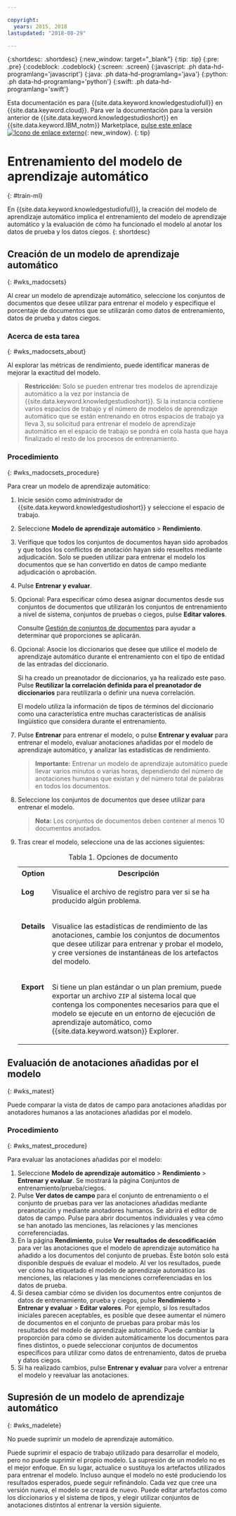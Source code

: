 ```yaml
---

copyright:
  years: 2015, 2018
lastupdated: "2018-08-29"

---
```


{:shortdesc: .shortdesc}
{:new_window: target="_blank"}
{:tip: .tip}
{:pre: .pre}
{:codeblock: .codeblock}
{:screen: .screen}
{:javascript: .ph data-hd-programlang='javascript'}
{:java: .ph data-hd-programlang='java'}
{:python: .ph data-hd-programlang='python'}
{:swift: .ph data-hd-programlang='swift'}

Esta documentación es para {{site.data.keyword.knowledgestudiofull}} en {{site.data.keyword.cloud}}. Para ver la documentación para la versión anterior de {{site.data.keyword.knowledgestudioshort}} en {{site.data.keyword.IBM_notm}} Marketplace, [pulse este enlace ![Icono de enlace externo](../../icons/launch-glyph.svg "Icono de enlace externo")](https://{DomainName}/docs/services/knowledge-studio/train-ml.html){: new_window}.
{: tip}

# Entrenamiento del modelo de aprendizaje automático
{: #train-ml}

En {{site.data.keyword.knowledgestudiofull}}, la creación del modelo de aprendizaje automático implica el entrenamiento del modelo de aprendizaje automático y la evaluación de cómo ha funcionado el modelo al anotar los datos de prueba y los datos ciegos.
{: shortdesc}

## Creación de un modelo de aprendizaje automático
{: #wks_madocsets}

Al crear un modelo de aprendizaje automático, seleccione los conjuntos de documentos que desee utilizar para entrenar el modelo y especifique el porcentaje de documentos que se utilizarán como datos de entrenamiento, datos de prueba y datos ciegos.

### Acerca de esta tarea
{: #wks_madocsets_about}

Al explorar las métricas de rendimiento, puede identificar maneras de mejorar la exactitud del modelo.

> **Restricción:** Solo se pueden entrenar tres modelos de aprendizaje automático a la vez por instancia de {{site.data.keyword.knowledgestudioshort}}. Si la instancia contiene varios espacios de trabajo y el número de modelos de aprendizaje automático que se están entrenando en otros espacios de trabajo ya lleva 3, su solicitud para entrenar el modelo de aprendizaje automático en el espacio de trabajo se pondrá en cola hasta que haya finalizado el resto de los procesos de entrenamiento.

### Procedimiento
{: #wks_madocsets_procedure}

Para crear un modelo de aprendizaje automático:

1. Inicie sesión como administrador de {{site.data.keyword.knowledgestudioshort}} y seleccione el espacio de trabajo.
1. Seleccione **Modelo de aprendizaje automático** > **Rendimiento**.
1. Verifique que todos los conjuntos de documentos hayan sido aprobados y que todos los conflictos de anotación hayan sido resueltos mediante adjudicación. Solo se pueden utilizar para entrenar el modelo los documentos que se han convertido en datos de campo mediante adjudicación o aprobación.
1. Pulse **Entrenar y evaluar**.
1. Opcional: Para especificar cómo desea asignar documentos desde sus conjuntos de documentos que utilizarán los conjuntos de entrenamiento a nivel de sistema, conjuntos de pruebas o ciegos, pulse **Editar valores**.

    Consulte [Gestión de conjuntos de documentos](/docs/services/watson-knowledge-studio/improve-ml.html#wks_mamanagedata) para ayudar a determinar qué proporciones se aplicarán.

1. Opcional: Asocie los diccionarios que desee que utilice el modelo de aprendizaje automático durante el entrenamiento con el tipo de entidad de las entradas del diccionario.

    Si ha creado un preanotador de diccionarios, ya ha realizado este paso. Pulse **Reutilizar la correlación definida para el preanotador de diccionarios** para reutilizarla o definir una nueva correlación.

    El modelo utiliza la información de tipos de términos del diccionario como una característica entre muchas características de análisis lingüístico que considera durante el entrenamiento.

1. Pulse **Entrenar** para entrenar el modelo, o pulse **Entrenar y evaluar** para entrenar el modelo, evaluar anotaciones añadidas por el modelo de aprendizaje automático, y analizar las estadísticas de rendimiento.

    > **Importante:** Entrenar un modelo de aprendizaje automático puede llevar varios minutos o varias horas, dependiendo del número de anotaciones humanas que existan y del número total de palabras en todos los documentos.

1. Seleccione los conjuntos de documentos que desee utilizar para entrenar el modelo.

    > **Nota:** Los conjuntos de documentos deben contener al menos 10 documentos anotados.

1. Tras crear el modelo, seleccione una de las acciones siguientes:

    <table summary="Cada fila de esta tabla describe una opción para una elección.">
      <caption>Tabla 1. Opciones de documento</caption>
      <tr>
        <th style="vertical-align:bottom; text-align"left" id="d33883e137-option">Option</th>
        <th style="vertical-align:bottom; text-align"left" id="d33883e137-desc">Descripción</th>
      </tr>
      <tr>
        <td style="vertical-align:top; text-align"left" headers="d33883e137-option" id="d33883e139">
          <p><strong>Log</strong></p>
        </td>
        <td style="vertical-align:top; text-align"left" headers="d33883e137-desc d33883e139">
          <p>Visualice el archivo de registro para ver si se ha producido algún problema.</p>
        </td>
      </tr>
      <tr>
        <td style="vertical-align:top; text-align"left" headers="d33883e137-option" id="d33883e144">
          <p><strong>Details</strong></p>
        </td>
        <td style="vertical-align:top; text-align"left" headers="d33883e137-desc d33883e144">
          <p>Visualice las estadísticas de rendimiento de las anotaciones, cambie los conjuntos de documentos que desee utilizar para entrenar y probar el modelo, y cree versiones de instantáneas de los artefactos del modelo.</p>
        </td>
      </tr>
      <tr>
        <td style="vertical-align:top; text-align"left" headers="d33883e137-option" id="d33883e149">
          <p><strong>Export</strong></p>
        </td>
        <td style="vertical-align:top; text-align"left" headers="d33883e137-desc d33883e149">
          <p>Si tiene un plan estándar o un plan premium, puede exportar un archivo <code>ZIP</code> al sistema local que contenga los componentes necesarios para que el modelo se ejecute en un entorno de ejecución de aprendizaje automático, como {{site.data.keyword.watson}} Explorer.</p>
        </td>
      </tr>
    </table>

## Evaluación de anotaciones añadidas por el modelo
{: #wks_matest}

Puede comparar la vista de datos de campo para anotaciones añadidas por anotadores humanos a las anotaciones añadidas por el modelo.

### Procedimiento
{: #wks_matest_procedure}

Para evaluar las anotaciones añadidas por el modelo:

1. Seleccione **Modelo de aprendizaje automático** > **Rendimiento** > **Entrenar y evaluar**. Se mostrará la página Conjuntos de entrenamiento/prueba/ciegos.
1. Pulse **Ver datos de campo** para el conjunto de entrenamiento o el conjunto de pruebas para ver las anotaciones añadidas mediante preanotación y mediante anotadores humanos. Se abrirá el editor de datos de campo. Pulse para abrir documentos individuales y vea cómo se han anotado las menciones, las relaciones y las menciones correferenciadas.
1. En la página **Rendimiento**, pulse **Ver resultados de descodificación** para ver las anotaciones que el modelo de aprendizaje automático ha añadido a los documentos del conjunto de pruebas. Este botón solo está disponible después de evaluar el modelo. Al ver los resultados, puede ver cómo ha etiquetado el modelo de aprendizaje automático las menciones, las relaciones y las menciones correferenciadas en los datos de prueba.
1. Si desea cambiar cómo se dividen los documentos entre conjuntos de datos de entrenamiento, prueba y ciegos, pulse **Rendimiento** > **Entrenar y evaluar** > **Editar valores**. Por ejemplo, si los resultados iniciales parecen aceptables, es posible que desee aumentar el número de documentos en el conjunto de pruebas para probar más los resultados del modelo de aprendizaje automático. Puede cambiar la proporción para cómo se dividen automáticamente los documentos para fines distintos, o puede seleccionar conjuntos de documentos específicos para utilizar como datos de entrenamiento, datos de prueba y datos ciegos.
1. Si ha realizado cambios, pulse **Entrenar y evaluar** para volver a entrenar el modelo y reevaluar las anotaciones.

## Supresión de un modelo de aprendizaje automático
{: #wks_madelete}

No puede suprimir un modelo de aprendizaje automático.

Puede suprimir el espacio de trabajo utilizado para desarrollar el modelo, pero no puede suprimir el propio modelo. La supresión de un modelo no es el mejor enfoque. En su lugar, actualice o sustituya los artefactos utilizados para entrenar el modelo. Incluso aunque el modelo no esté produciendo los resultados esperados, puede seguir refinándolo. Cada vez que cree una versión nueva, el modelo se creará de nuevo. Puede editar artefactos como los diccionarios y el sistema de tipos, y elegir utilizar conjuntos de anotaciones distintos al entrenar la versión siguiente.
